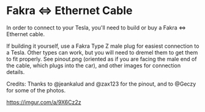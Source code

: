 # Fakra <=> Ethernet Cable

In order to connect to your Tesla, you'll need to build or buy a Fakra <=> Ethernet cable.

If building it yourself, use a Fakra Type Z male plug for easiest connection to a Tesla. Other types can work, but you will need to dremel them to get them to fit properly. See pinout.png (oriented as if you are facing the male end of the cable, which plugs into the car), and other images for connection details.

Credits: Thanks to @jeankalud and @zax123 for the pinout, and to @Geczy for some of the photos.

https://imgur.com/a/9X6Cz2z